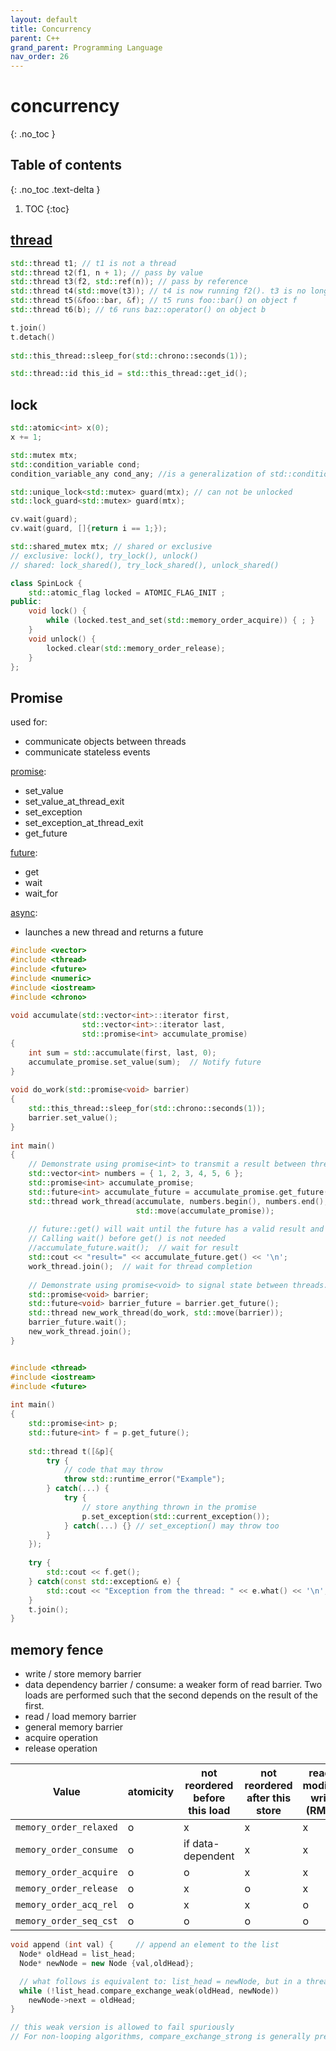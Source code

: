 ```yaml
---
layout: default
title: Concurrency
parent: C++
grand_parent: Programming Language
nav_order: 26
---
```


# concurrency
{: .no_toc }

## Table of contents
{: .no_toc .text-delta }

1. TOC
{:toc}

## [thread](https://en.cppreference.com/w/cpp/thread/thread/thread)

```c++
std::thread t1; // t1 is not a thread
std::thread t2(f1, n + 1); // pass by value
std::thread t3(f2, std::ref(n)); // pass by reference
std::thread t4(std::move(t3)); // t4 is now running f2(). t3 is no longer a thread
std::thread t5(&foo::bar, &f); // t5 runs foo::bar() on object f
std::thread t6(b); // t6 runs baz::operator() on object b

t.join()
t.detach()
  
std::this_thread::sleep_for(std::chrono::seconds(1));

std::thread::id this_id = std::this_thread::get_id();
```

## lock

```c++
std::atomic<int> x(0);
x += 1;

std::mutex mtx;
std::condition_variable cond;
condition_variable_any cond_any; //is a generalization of std::condition_variable. Whereas std::condition_variable works only on std::unique_lock<std::mutex>, condition_variable_any can operate on any lock that meets the BasicLockable requirements.

std::unique_lock<std::mutex> guard(mtx); // can not be unlocked
std::lock_guard<std::mutex> guard(mtx);

cv.wait(guard);
cv.wait(guard, []{return i == 1;});

std::shared_mutex mtx; // shared or exclusive
// exclusive: lock(), try_lock(), unlock()
// shared: lock_shared(), try_lock_shared(), unlock_shared()
```

```c++
class SpinLock {
    std::atomic_flag locked = ATOMIC_FLAG_INIT ;
public:
    void lock() {
        while (locked.test_and_set(std::memory_order_acquire)) { ; }
    }
    void unlock() {
        locked.clear(std::memory_order_release);
    }
};
```

## Promise

used for:

- communicate objects between threads
- communicate stateless events

[promise](https://en.cppreference.com/w/cpp/thread/promise):

- set_value
- set_value_at_thread_exit
- set_exception
- set_exception_at_thread_exit
- get_future

[future](https://en.cppreference.com/w/cpp/thread/future):

- get
- wait
- wait_for

[async](https://en.cppreference.com/w/cpp/thread/async):

- launches a new thread and returns a future

```c++
#include <vector>
#include <thread>
#include <future>
#include <numeric>
#include <iostream>
#include <chrono>
 
void accumulate(std::vector<int>::iterator first,
                std::vector<int>::iterator last,
                std::promise<int> accumulate_promise)
{
    int sum = std::accumulate(first, last, 0);
    accumulate_promise.set_value(sum);  // Notify future
}
 
void do_work(std::promise<void> barrier)
{
    std::this_thread::sleep_for(std::chrono::seconds(1));
    barrier.set_value();
}
 
int main()
{
    // Demonstrate using promise<int> to transmit a result between threads.
    std::vector<int> numbers = { 1, 2, 3, 4, 5, 6 };
    std::promise<int> accumulate_promise;
    std::future<int> accumulate_future = accumulate_promise.get_future();
    std::thread work_thread(accumulate, numbers.begin(), numbers.end(),
                            std::move(accumulate_promise));
 
    // future::get() will wait until the future has a valid result and retrieves it.
    // Calling wait() before get() is not needed
    //accumulate_future.wait();  // wait for result
    std::cout << "result=" << accumulate_future.get() << '\n';
    work_thread.join();  // wait for thread completion
 
    // Demonstrate using promise<void> to signal state between threads.
    std::promise<void> barrier;
    std::future<void> barrier_future = barrier.get_future();
    std::thread new_work_thread(do_work, std::move(barrier));
    barrier_future.wait();
    new_work_thread.join();
}


#include <thread>
#include <iostream>
#include <future>
 
int main()
{
    std::promise<int> p;
    std::future<int> f = p.get_future();
 
    std::thread t([&p]{
        try {
            // code that may throw
            throw std::runtime_error("Example");
        } catch(...) {
            try {
                // store anything thrown in the promise
                p.set_exception(std::current_exception());
            } catch(...) {} // set_exception() may throw too
        }
    });
 
    try {
        std::cout << f.get();
    } catch(const std::exception& e) {
        std::cout << "Exception from the thread: " << e.what() << '\n';
    }
    t.join();
}
```

## memory fence

- write / store memory barrier
- data dependency barrier / consume: a weaker form of read barrier. Two loads are performed such that the second depends on the result of the first.
- read / load memory barrier
- general memory barrier
- acquire operation
- release operation

| Value                  | atomicity | not reordered before this load | not reordered after this store | read-modify-write (RMW) |
| ---------------------- | --------- | ------------------------------ | ------------------------------ | ----------------------- |
| `memory_order_relaxed` | o         | x                              | x                              | x                       |
| `memory_order_consume` | o         | if data-dependent              | x                              | x                       |
| `memory_order_acquire` | o         | o                              | x                              | x                       |
| `memory_order_release` | o         | x                              | o                              | x                       |
| `memory_order_acq_rel` | o         | x                              | x                              | o                       |
| `memory_order_seq_cst` | o         | o                              | o                              | o                       |

```c++
void append (int val) {     // append an element to the list
  Node* oldHead = list_head;
  Node* newNode = new Node {val,oldHead};

  // what follows is equivalent to: list_head = newNode, but in a thread-safe way:
  while (!list_head.compare_exchange_weak(oldHead, newNode))
    newNode->next = oldHead;
}

// this weak version is allowed to fail spuriously 
// For non-looping algorithms, compare_exchange_strong is generally preferred.

```


